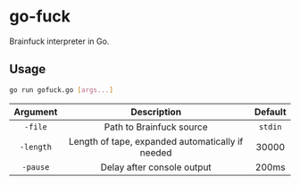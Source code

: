 # go-fuck

Brainfuck interpreter in Go.

## Usage

```bash
go run gofuck.go [args...]
```

| Argument  |                   Description                    | Default |
| :-------: | :----------------------------------------------: | :-----: |
|  `-file`  |             Path to Brainfuck source             | `stdin` |
| `-length` | Length of tape, expanded automatically if needed |  30000  |
| `-pause`  |            Delay after console output            |  200ms  |
